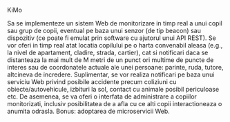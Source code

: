 KiMo

Sa se implementeze un sistem Web de monitorizare in timp real a unui copil sau grup de copii, eventual pe baza unui senzor (de tip beacon) sau dispozitiv (ce poate fi emulat prin software cu ajutorul unui API REST). Se vor oferi in timp real atat locatia copilului pe o harta convenabil aleasa (e.g., la nivel de apartament, cladire, strada, cartier), cat si notificari daca se distanteaza la mai mult de M metri de un punct ori multime de puncte de interes sau de coordonatele actuale ale unei persoane: parinte, ruda, tutore, altcineva de incredere. Suplimentar, se vor realiza notificari pe baza unui serviciu Web privind posibile accidente precum coliziuni cu obiecte/autovehicule, izbituri la sol, contact cu animale posibil periculoase etc. De asemenea, se va oferi o interfata de administrare a copiilor monitorizati, inclusiv posibilitatea de a afla cu ce alti copii interactioneaza o anumita odrasla. Bonus: adoptarea de microservicii Web.

